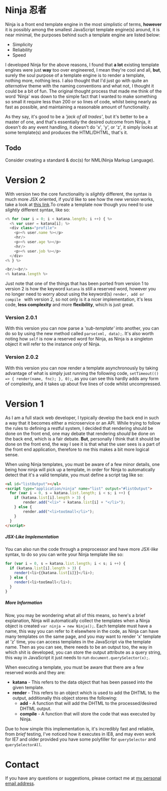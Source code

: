 # Ninja 忍者

Ninja is a front end template engine in the most simplistic of terms, **however** it is possibly among the smallest JavaScript template engine(s) around, it is near minimal, the purposes behind such a template engine are listed below:

  - Simplicity
  - Reliability
  - Speed

I developed Ninja for the above reasons, I found that **a lot** existing template engines were just **way** too over engineered, I mean they're cool and all, **but**, surely the soul purpose of a template engine is to render a template, nothing more, nothing less. I also thought that I'd just go with quite an _alternative_ theme with the naming conventions and what not, I thought it could be a bit of fun. The original thought process that made me think of the word 'Ninja' was down to the simple fact that I wanted to make something so small it require less than 200 or so lines of code, whilst being nearly as fast as possible, and maintaining a reasonable amount of functionality.

As they say, it's good to be a _'jack of all trades'_, but it's better to be a master of one, and that's essentially the desired outcome from Ninja, it doesn't do any event handling, it doesn't do 'x', 'y', or 'z', it simply looks at some template(s) and produces the HTML/DHTML, that's it. 


## Todo
Consider creating a standard & doc(s) for NML(Ninja Markup Language).

# Version 2
With version two the core functionality is _slightly_ different, the syntax is much more JSX oriented, if you’d like to see how the new version works, take a look at [this link](http://krasimirtsonev.com/blog/article/Javascript-template-engine-in-just-20-line).To create a template now though you need to use _slightly_ different syntax, like so: 
```javascript
<% for (var i = 0; i < katana.length; i ++) { %>
  <% var user = katana[i]; %>
  <div class="profile">
    <p><% user.name %></p>
    <hr/>
    <p><% user.age %></p>
    <hr/>
    <p><% user.job %></p>
  </div>
<% } %>

<br/><br/>
<% katana.length %>
```

Just note that one of the things that has been ported from version 1 to version 2 is how the keyword ```katana``` is still a reserved word, however you no longer need to worry about using the keyword(s) ```render, add or compile ``` with version 2, so not only is it a nicer implementation, it's less code, **less complexity** and more **flexibility**, which is just great.  

### Version 2.0.1 
With this version you can now parse a _'sub-template'_ into another, you can do so by using the new method called ```parse(xml, data);```. It's also worth noting how ```self``` is now a reserved word for Ninja, as Ninja is a singleton object it will refer to the instance _only_ of Ninja.

### Version 2.0.2
With this version you can now render a template asynchronously by taking advantage of what is simply just running the following code, ```setTimeout(() => { render(name, fnc); }, 0);```, as you can see this hardly adds any form of complexity, and it takes up about five lines of code whilst uncompressed.

# Version 1
As I am a full stack web developer, I typically develop the back end in such a way that it becomes either a microservice or an API. While trying to follow the rules to defining a restful system, I decided that rendering should be done on the front end, one may debate that rendering _should_ be done on the back end, which is a fair debate. **But**, personally I think that it should be done on the front end, the way I see it is that what the user sees is a part of the front end application, therefore to me this makes a bit more logical sense.

When using Ninja templates, you must be aware of a few minor details, one being how ninja will pick up a template, in order for Ninja to automatically detect that it's a valid template, you must define a script tag like so:

```html
<ul id="listOutput"></ul>
<script type="application/ninja" name="list" output="#listOutput">
  for (var i = 0, s = katana.list.length; i < s; i ++) {
    if (katana.list[i].length > 3) {
        render.add("<li>" + katana.list[i] + "</li>");
    } else {
        render.add("<li>tooSmall</li>");
    }
  }
</script>
```

##### JSX-_Like_ Implementation

You can also run the code through a preprocessor and have more JSX-_like_ syntax, to do so you can write your Ninja template like so:

```javascript
for (var i = 0, s = katana.list.length; i < s; i ++) {
  if (katana.list[i].length > 3) {
    render(<li>{{katana.list[i]}}</li>);
  } else {
    render(<li>tooSmall</li>);
  }
}
```

##### More Information

Now, you may be wondering what all of this means, so here's a brief explanation, Ninja will automatically collect the templates when a Ninja object is created ```var ninja = new Ninja();```. Each template must have a name, this way you can refer to it elsewhere in the code, as Ninja can have many templates on the same page, and you may want to render 'x' template at 'z' time, you can access templates in the JavaScript via the template name. Then as you can see, there needs to be an output too, the way in which shit is developed, you can store the output attribute as a query string, this way in JavaScript it just needs to run ```document.querySelector(x);```.

When executing a template, you must be aware that there are a few reserved words and they are:

  - **katana** - This refers to the data object that has been passed into the given template.
  - **render** - This refers to an object which is used to add the DHTML to the output, additionally this object stores the following:
    - **add** - A function that will add the DHTML to the processed/desired DHTML output.
    - **compile** - A function that will store the code that was executed by Ninja.

Due to how simple this implementation is, it's incredibly fast and reliable, from _brief_ testing, I've noticed how it executes in IE8, and may even work for IE7 and older provided you have some polyfiller for ```querySelector``` and ```querySelectorAll```.


# Contact
If you have any questions or suggestions, please contact me at [my personal email address](mailto:joeevs196@gmail.com).
